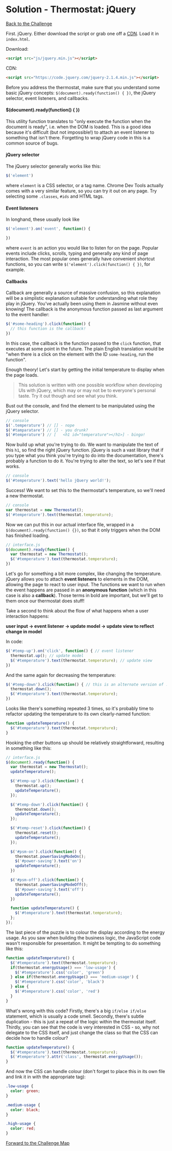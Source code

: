 # Solution - Thermostat: jQuery

[Back to the Challenge](../7_jquery.md)

First. jQuery. Either download the script or grab one off a [CDN](https://en.wikipedia.org/wiki/Content_delivery_network). Load it in `index.html`.

Download:
```html
<script src="js/jquery.min.js"></script>
```

CDN:
```html
<script src="https://code.jquery.com/jquery-2.1.4.min.js"></script>
```

Before you address the thermostat, make sure that you understand some basic jQuery concepts: `$(document).ready(function() { })`, the jQuery selector, event listeners, and callbacks.

#### $(document).ready(function() { })

This utility function translates to "only execute the function when the document is ready", i.e. when the DOM is loaded. This is a good idea because it's difficult (but not impossible!) to attach an event listener to something that isn't there. Forgetting to wrap jQuery code in this is a common source of bugs.

#### jQuery selector

The jQuery selector generally works like this:

```javascript
$('element')
```

where `element` is a CSS selector, or a tag name. Chrome Dev Tools actually comes with a very similar feature, so you can try it out on any page. Try selecting some `.classes`, `#ids` and HTML tags.

#### Event listeners

In longhand, these usually look like

```javascript
$('element').on('event', function() {

})
```

where `event` is an action you would like to listen for on the page. Popular events include clicks, scrolls, typing and generally any kind of page interaction. The most popular ones generally have convenient shortcut functions, so you can write `$('element').click(function() { })`, for example.

#### Callbacks

Callback are generally a source of massive confusion, so this explanation will be a simplistic explanation suitable for understanding what role they play in jQuery. You've actually been using them in Jasmine without even knowing! The callback is the anonymous function passed as last argument to the event handler:

```javascript
$('#some-heading').click(function() {
  // this function is the callback!
})
```

In this case, the callback is the function passed to the `click` function, that executes at some point in the future. The plain English translation would be "when there is a click on the element with the ID `some-heading`, run the function".

Enough theory! Let's start by getting the initial temperature to display when the page loads. 

>This solution is written with one possible workflow when developing UIs with jQuery, which may or may not be to everyone's personal taste. Try it out though and see what you think.

Bust out the console, and find the element to be manipulated using the jQuery selector.

```javascript
// console
$('.temperature') // [] - nope
$('#tamparatare') // [] - you drunk?
$('#temperature') // [   <h1 id="temperature"></h1>] - bingo!
```

Now build up what you're trying to do. We want to manipulate the text of this `h1`, so find the right jQuery function. jQuery is such a vast library that if you type what you think you're trying to do into the documentation, there's probably a function to do it. You're trying to alter the text, so let's see if that works.

```javascript
// console
$('#temperature').text('hello jQuery world!');
```

Success! We want to set this to the thermostat's temperature, so we'll need a new thermostat.

```javascript
// console
var thermostat = new Thermostat();
$('#temperature').text(thermostat.temperature);
```

Now we can put this in our actual interface file, wrapped in a `$(document).ready(function() {})`, so that it only triggers when the DOM has finished loading.

```javascript
// interface.js
$(document).ready(function() {
  var thermostat = new Thermostat();
  $('#temperature').text(thermostat.temperature);
})
```

Let's go for something a bit more complex, like changing the temperature. jQuery allows you to attach **event listeners** to elements in the DOM, allowing the page to react to user input. The functions we want to run when the event happens are passed in an **anonymous function** (which in this case is also a **callback**). Those terms in bold are important, but we'll get to them once our thermostat does stuff!

Take a second to think about the flow of what happens when a user interaction happens:

**user input -> event listener -> update model -> update view to reflect change in model**

In code:

```javascript
$('#temp-up').on('click', function() { // event listener
  thermostat.up(); // update model
  $('#temperature').text(thermostat.temperature); // update view
})
```

And the same again for decreasing the temperature:

```javascript
$('#temp-down').click(function() { // this is an alternate version of .on('click'), with a sprinkle of jQuery syntactic sugar
  thermostat.down();
  $('#temperature').text(thermostat.temperature);
})
```

Looks like there's something repeated 3 times, so it's probably time to refactor updating the temperature to its own clearly-named function:

```javascript
function updateTemperature() {
  $('#temperature').text(thermostat.temperature);
}
```

Hooking the other buttons up should be relatively straightforward, resulting in something like this:

```javascript
// interface.js
$(document).ready(function() {
  var thermostat = new Thermostat();
  updateTemperature();

  $('#temp-up').click(function() {
    thermostat.up();
    updateTemperature();
  });

  $('#temp-down').click(function() {
    thermostat.down();
    updateTemperature();
  });

  $('#temp-reset').click(function() {
    thermostat.reset();
    updateTemperature();
  });

  $('#psm-on').click(function() {
    thermostat.powerSavingModeOn();
    $('#power-saving').text('on')
    updateTemperature();
  })

  $('#psm-off').click(function() {
    thermostat.powerSavingModeOff();
    $('#power-saving').text('off')
    updateTemperature();
  })

  function updateTemperature() {
    $('#temperature').text(thermostat.temperature);
  };
});
```

The last piece of the puzzle is to colour the display according to the energy usage. As you saw when building the business logic, the JavaScript code wasn't responsible for presentation. It might be tempting to do something like this:

```javascript
function updateTemperature() {
  $('#temperature').text(thermostat.temperature);
  if(thermostat.energyUsage() === 'low-usage') {
    $('#temperature').css('color', 'green')
  } else if(thermostat.energyUsage() === 'medium-usage') {
    $('#temperature').css('color', 'black')
  } else {
    $('#temperature').css('color', 'red')
  }
}
```

What's wrong with this code? Firstly, there's a big `if/else if/else` statement, which is usually a code smell. Secondly, there's subtle duplication - this is just a repeat of the logic within the thermostat itself. Thirdly, you can see that the code is very interested in CSS - so, why not delegate to the CSS itself, and just change the class so that the CSS can decide how to handle colour?

```javascript
function updateTemperature() {
  $('#temperature').text(thermostat.temperature);
  $('#temperature').attr('class', thermostat.energyUsage());
}
```

And now the CSS can handle colour (don't forget to place this in its own file and link it in with the appropriate tag):

```css
.low-usage {
  color: green;
}

.medium-usage {
  color: black;
}

.high-usage {
  color: red;
}
```

[Forward to the Challenge Map](../0_challenge_map.md)
